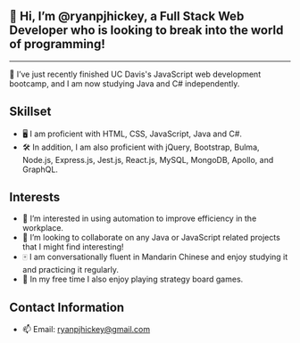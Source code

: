 ## 👋 Hi, I’m @ryanpjhickey, a Full Stack Web Developer who is looking to break into the world of programming!
---
🌲 I’ve just recently finished UC Davis's JavaScript web development bootcamp, and I am now studying Java and C# independently.

## Skillset

- 🖥️ I am proficient with HTML, CSS, JavaScript, Java and C#. 
- 🛠️ In addition, I am also proficient with jQuery, Bootstrap, Bulma, Node.js, Express.js, Jest.js, React.js, MySQL, MongoDB, Apollo, and GraphQL.

## Interests
- 🦾 I’m interested in using automation to improve efficiency in the workplace.
- 🤝 I’m looking to collaborate on any Java or JavaScript related projects that I might find interesting!
- 🀄 I am conversationally fluent in Mandarin Chinese and enjoy studying it and practicing it regularly.
- 👾 In my free time I also enjoy playing strategy board games.

## Contact Information
- 📫 Email: ryanpjhickey@gmail.com
